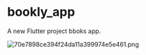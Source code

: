 # bookly_app

A new Flutter project bboks app.

![70e7898ce394f24da11a399974e5e461.png](https://imgg.io/images/2024/08/05/70e7898ce394f24da11a399974e5e461.png)
